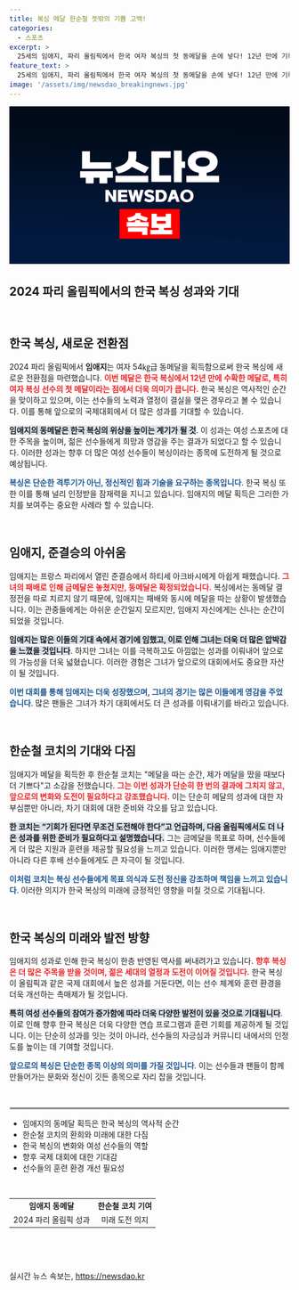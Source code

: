 ```yaml
---
title: 복싱 메달 한순철 뜻밖의 기쁨 고백!
categories:
  - 스포츠
excerpt: >
  25세의 임애지, 파리 올림픽에서 한국 여자 복싱의 첫 동메달을 손에 넣다! 12년 만에 기록된 쾌거에 한순철 코치의 기대감도 증폭. 4년 후 로스앤젤로의 금메달 사냥을 향한 열망이 가득하다!
feature_text: >
  25세의 임애지, 파리 올림픽에서 한국 여자 복싱의 첫 동메달을 손에 넣다! 12년 만에 기록된 쾌거에 한순철 코치의 기대감도 증폭. 4년 후 로스앤젤로의 금메달 사냥을 향한 열망이 가득하다!
image: '/assets/img/newsdao_breakingnews.jpg'
---
```


<p><img src="/assets/img/newsdao_breakingnews.jpg" alt="flaretime 속보" /></p>

<h2 data-ke-size="size26">2024 파리 올림픽에서의 한국 복싱 성과와 기대</h2>

<p data-ke-size="size16">&nbsp;</p>

<h2 data-ke-size="size26">한국 복싱, 새로운 전환점</h2>

<p data-ke-size="size16">2024 파리 올림픽에서 <b>임애지</b>는 여자 54㎏급 동메달을 획득함으로써 한국 복싱에 새로운 전환점을 마련했습니다. <b><span style="color: #ee2323;">이번 메달은 한국 복싱에서 12년 만에 수확한 메달로, 특히 여자 복싱 선수의 첫 메달이라는 점에서 더욱 의미가 큽니다.</span></b> 한국 복싱은 역사적인 순간을 맞이하고 있으며, 이는 선수들의 노력과 열정이 결실을 맺은 경우라고 볼 수 있습니다. 이를 통해 앞으로의 국제대회에서 더 많은 성과를 기대할 수 있습니다.</p>

<p data-ke-size="size16"><b><span style="background-color: #21538527;">임애지의 동메달은 한국 복싱의 위상을 높이는 계기가 될 것</span></b>. 이 성과는 여성 스포츠에 대한 주목을 높이며, 젊은 선수들에게 희망과 영감을 주는 결과가 되었다고 할 수 있습니다. 이러한 성과는 향후 더 많은 여성 선수들이 복싱이라는 종목에 도전하게 될 것으로 예상됩니다.</p>

<p data-ke-size="size16"><b><span style="color: #1a5490;">복싱은 단순한 격투기가 아닌, 정신적인 힘과 기술을 요구하는 종목입니다</span></b>. 한국 복싱 또한 이를 통해 널리 인정받을 잠재력을 지니고 있습니다. 임애지의 메달 획득은 그러한 가치를 보여주는 중요한 사례라 할 수 있습니다.</p>

<p data-ke-size="size16">&nbsp;</p>

<h2 data-ke-size="size26">임애지, 준결승의 아쉬움</h2>

<p data-ke-size="size16">임애지는 프랑스 파리에서 열린 준결승에서 하티세 아크바시에게 아쉽게 패했습니다. <b><span style="color: #ee2323;">그녀의 패배로 인해 금메달은 놓쳤지만, 동메달은 확정되었습니다.</span></b> 복싱에서는 동메달 결정전을 따로 치르지 않기 때문에, 임애지는 패배와 동시에 메달을 따는 상황이 발생했습니다. 이는 관중들에게는 아쉬운 순간일지 모르지만, 임애지 자신에게는 신나는 순간이 되었을 것입니다.</p>

<p data-ke-size="size16"><b><span style="background-color: #21538527;">임애지는 많은 이들의 기대 속에서 경기에 임했고, 이로 인해 그녀는 더욱 더 많은 압박감을 느꼈을 것입니다</span></b>. 하지만 그녀는 이를 극복하고도 아낌없는 성과를 이뤄내어 앞으로의 가능성을 더욱 넓혔습니다. 이러한 경험은 그녀가 앞으로의 대회에서도 중요한 자산이 될 것입니다.</p>

<p data-ke-size="size16"><b><span style="color: #1a5490;">이번 대회를 통해 임애지는 더욱 성장했으며, 그녀의 경기는 많은 이들에게 영감을 주었습니다</span></b>. 많은 팬들은 그녀가 차기 대회에서도 더 큰 성과를 이뤄내기를 바라고 있습니다.</p>

<p data-ke-size="size16">&nbsp;</p>

<h2 data-ke-size="size26">한순철 코치의 기대와 다짐</h2>

<p data-ke-size="size16">임애지가 메달을 획득한 후 한순철 코치는 "메달을 따는 순간, 제가 메달을 땄을 때보다 더 기쁘다"고 소감을 전했습니다. <b><span style="color: #ee2323;">그는 이번 성과가 단순히 한 번의 결과에 그치지 않고, 앞으로의 변화와 도전이 필요하다고 강조했습니다.</span></b> 이는 단순히 메달의 성과에 대한 자부심뿐만 아니라, 차기 대회에 대한 준비와 각오를 담고 있습니다.</p>

<p data-ke-size="size16"><b><span style="background-color: #21538527;">한 코치는 “기회가 된다면 무조건 도전해야 한다”고 언급하며, 다음 올림픽에서도 더 나은 성과를 위한 준비가 필요하다고 설명했습니다.</span></b> 그는 금메달을 목표로 하며, 선수들에게 더 많은 지원과 훈련을 제공할 필요성을 느끼고 있습니다. 이러한 맹세는 임애지뿐만 아니라 다른 후배 선수들에게도 큰 자극이 될 것입니다.</p>

<p data-ke-size="size16"><b><span style="color: #1a5490;">이처럼 코치는 복싱 선수들에게 목표 의식과 도전 정신을 강조하며 책임을 느끼고 있습니다</span></b>. 이러한 의지가 한국 복싱의 미래에 긍정적인 영향을 미칠 것으로 기대됩니다.</p>

<p data-ke-size="size16">&nbsp;</p>

<h2 data-ke-size="size26">한국 복싱의 미래와 발전 방향</h2>

<p data-ke-size="size16">임애지의 성과로 인해 한국 복싱이 한층 반영된 역사를 써내려가고 있습니다. <b><span style="color: #ee2323;">향후 복싱은 더 많은 주목을 받을 것이며, 젊은 세대의 열정과 도전이 이어질 것입니다.</span></b> 한국 복싱이 올림픽과 같은 국제 대회에서 높은 성과를 거둔다면, 이는 선수 체계와 훈련 환경을 더욱 개선하는 촉매제가 될 것입니다.</p>

<p data-ke-size="size16"><b><span style="background-color: #21538527;">특히 여성 선수들의 참여가 증가함에 따라 더욱 다양한 발전이 있을 것으로 기대됩니다</span></b>. 이로 인해 향후 한국 복싱은 더욱 다양한 연습 프로그램과 훈련 기회를 제공하게 될 것입니다. 이는 단순히 성과를 잇는 것이 아니라, 선수들의 자긍심과 커뮤니티 내에서의 인정도를 높이는 데 기여할 것입니다.</p>

<p data-ke-size="size16"><b><span style="color: #1a5490;">앞으로의 복싱은 단순한 종목 이상의 의미를 가질 것입니다</span></b>. 이는 선수들과 팬들이 함께 만들어가는 문화와 정신이 깃든 종목으로 자리 잡을 것입니다.</p>

<p data-ke-size="size16">&nbsp;</p>

<hr style="border: 2px solid #d2d2d2;" />

<ul>
<li>임애지의 동메달 획득은 한국 복싱의 역사적 순간</li>
<li>한순철 코치의 환희와 미래에 대한 다짐</li>
<li>한국 복싱의 변화와 여성 선수들의 역할</li>
<li>향후 국제 대회에 대한 기대감</li>
<li>선수들의 훈련 환경 개선 필요성</li>
</ul>

<p data-ke-size="size16">&nbsp;</p>

<table>
<tr>
<td style="text-align: center; height: 17px;"><b>임애지 동메달</b></td>
<td style="text-align: center; height: 17px;"><b>한순철 코치 기여</b></td>
</tr>
<tr>
<td style="text-align: center; height: 17px;">2024 파리 올림픽 성과</td>
<td style="text-align: center; height: 17px;">미래 도전 의지</td>
</tr>
</table>

<p data-ke-size="size16">&nbsp;</p>

<p data-ke-size="size16">&nbsp;</p>
실시간 뉴스 속보는, <a href="https://newsdao.kr" rel="dofollow">https://newsdao.kr</a>


